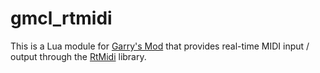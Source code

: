 # gmcl_rtmidi

This is a Lua module for [Garry's Mod](https://gmod.facepunch.com/) that provides real-time MIDI input / output through the [RtMidi](https://www.music.mcgill.ca/~gary/rtmidi/) library.
